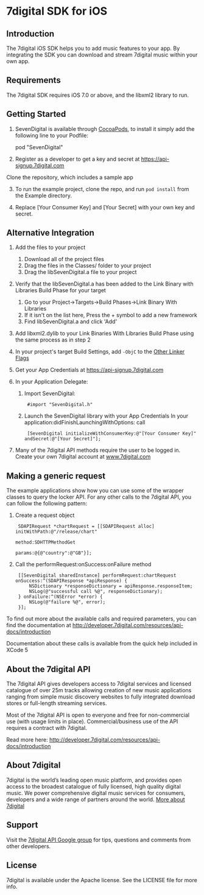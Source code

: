 # 7digital SDK for iOS

## Introduction
The 7digital iOS SDK helps you to add music features to your app. 
By integrating the SDK you can download and stream 7digital music within your own app. 


## Requirements
The 7digital SDK requires iOS 7.0 or above, and the libxml2 library to run.


## Getting Started

1. SevenDigital is available through [CocoaPods](http://cocoapods.org), to install
it simply add the following line to your Podfile:

    pod "SevenDigital"

2. Register as a developer to get a key and secret at https://api-signup.7digital.com

 Clone the repository, which includes a sample app

3. To run the example project, clone the repo, and run `pod install` from the Example directory.

4. Replace [Your Consumer Key] and [Your Secret] with your own key and secret.  
 
## Alternative Integration

1. Add the files to your project
	1. Download all of the project files
	2. Drag the files in the Classes/ folder to your project
	3. Drag the libSevenDigital.a file to your project

2. Verify that the libSevenDigital.a has been added to the Link Binary with Libraries Build Phase for your target
	1. Go to your Project->Targets->Build Phases->Link Binary With Libraries
	2. If it isn't on the list here, Press the + symbol to add a new framework
	3. Find libSevenDigital.a and click 'Add'

3. Add libxml2.dylib to your Link Binaries With Libraries Build Phase using the same process as in step 2

4. In your project's target Build Settings, add `-ObjC` to the [Other Linker Flags](images/readme_objc.png) 

5. Get your App Credentials at https://api-signup.7digital.com

6. In your Application Delegate:
	1. Import SevenDigital: 
		
			#import "SevenDigital.h"
		
	2. Launch the SevenDigital library with your App Credentials
		In your application:didFinishLaunchingWithOptions: call
		
			[SevenDigital initializeWithConsumerKey:@"[Your Consumer Key]" andSecret:@"[Your Secret]"];
		
7. Many of the 7digital API methods require the user to be logged in. Create your own 7digital account at www.7digital.com

## Making a generic request

The example applications show how you can use some of the wrapper classes to query the locker API. For any other calls to the 7digital API, you can follow the following pattern:

1. Create a request object
	
		SDAPIRequest *chartRequest = [[SDAPIRequest alloc] initWithPath:@"/release/chart" 
		                                                              method:SDHTTPMethodGet 
		                                                              params:@{@"country":@"GB"}];
	
2. Call the performRequest:onSuccess:onFailure method
	
		[[SevenDigital sharedInstance] performRequest:chartRequest onSuccess:^(SDAPIResponse *apiResponse) {
		    NSDictionary *responseDictionary = apiResponse.responseItem;
		    NSLog(@"successful call %@", responseDictionary);
		} onFailure:^(NSError *error) {
		    NSLog(@"failure %@", error);
		}];
	
To find out more about the available calls and required parameters, you can find the documentation at http://developer.7digital.com/resources/api-docs/introduction

Documentation about these calls is available from the quick help included in XCode 5

## About the 7digital API
The 7digital API gives developers access to 7digital services and licensed catalogue of over 25m tracks allowing creation of new music applications ranging from simple music discovery websites to fully integrated download stores or full-length streaming services.

Most of the 7digital API is open to everyone and free for non-commercial use (with usage limits in place). Commercial/business use of the API requires a contract with 7digital.

Read more here: http://developer.7digital.com/resources/api-docs/introduction


## About 7digital
7digital is the world’s leading open music platform, and provides open access to the broadest catalogue of fully licensed, high quality digital music. We power comprehensive digital music services for consumers, developers and a wide range of partners around the world. [More about 7digital](http://www.7digital.com/about)

## Support

Visit the [7digital API Google group](https://groups.google.com/forum/?fromgroups#!forum/7digital-api) for tips, questions and comments from other developers.

## License

7digital is available under the Apache license. See the LICENSE file for more info.

